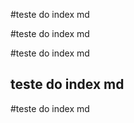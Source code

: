 #teste do index md

#teste do index md


#teste do index md


## teste do index md


#teste do index md
